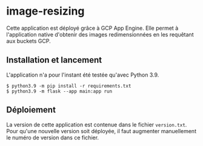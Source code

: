 # image-resizing

Cette application est déployé grâce à GCP App Engine.
Elle permet à l'application native d'obtenir des images redimensionnées en les requêtant aux buckets GCP.

## Installation et lancement

L'application n'a pour l'instant été testée qu'avec Python 3.9.

```shell
$ python3.9 -m pip install -r requirements.txt
$ python3.9 -m flask --app main:app run
```

## Déploiement

La version de cette application est contenue dans le fichier `version.txt`.
Pour qu'une nouvelle version soit déployée, il faut augmenter manuellement le numéro de version dans ce fichier.